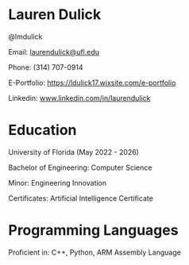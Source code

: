 # Lauren Dulick
@lmdulick

Email: laurendulick@ufl.edu

Phone: (314) 707-0914

E-Portfolio: https://ldulick17.wixsite.com/e-portfolio

Linkedin: www.linkedin.com/in/laurendulick


# Education
University of Florida (May 2022 - 2026)

Bachelor of Engineering: Computer Science

Minor: Engineering Innovation

Certificates: Artificial Intelligence Certificate


# Programming Languages
Proficient in: C++, Python, ARM Assembly Language

